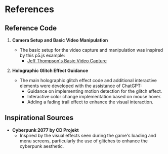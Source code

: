 # References

## Reference Code
1. **Camera Setup and Basic Video Manipulation**
   - The basic setup for the video capture and manipulation was inspired by this p5.js example:
     - [Jeff Thompson's Basic Video Capture](https://editor.p5js.org/jeffThompson/sketches/ael8Y4YMB)

2. **Holographic Glitch Effect Guidance**
   - The main holographic glitch effect code and additional interactive elements were developed with the assistance of ChatGPT:
     - Guidance on implementing motion detection for the glitch effect.
     - Interactive color change implementation based on mouse hover.
     - Adding a fading trail effect to enhance the visual interaction.

## Inspirational Sources
- **Cyberpunk 2077 by CD Projekt**
  - Inspired by the visual effects seen during the game's loading and menu screens, particularly the use of glitches to enhance the cyberpunk aesthetic.

